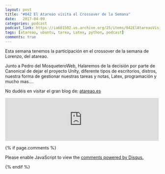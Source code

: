 ```yaml
---
layout: post
title: "#042 El Atareao visita el Crossover de la Semana"
date:   2017-04-09
categories: podcast
podcast_link: https://ia601502.us.archive.org/25/items/042ElAtareaoVisitaElCrossoverDeLaSemana/%23042%20El%20Atareao%20visita%20el%20Crossover%20de%20la%20Semana.mp3
tags: [atareao, ubuntu, tarea, Latex, python, podcast]
comments: true
---
```

Esta semana tenemos la participación en el crossover de la semana de Lorenzo, del atareao.

Junto a Pedro del MosqueteroWeb, Halaremos de la decisión por parte de Canonical de dejar el proyecto Unity, diferente tipos de escritorios, distros, nuestra forma de gestionar nuestras tareas y notas, Latex, programación y mucho mas....

No dudéis en visitar el gran blog de: [atareao.es](https://www.atareao.es/)

<iframe src="https://archive.org/embed/042ElAtareaoVisitaElCrossoverDeLaSemana" width="500" height="140" frameborder="0" webkitallowfullscreen="true" mozallowfullscreen="true" allowfullscreen></iframe>

{% if page.comments %}
<div id="disqus_thread"></div>
<script>

/**
*  RECOMMENDED CONFIGURATION VARIABLES: EDIT AND UNCOMMENT THE SECTION BELOW TO INSERT DYNAMIC VALUES FROM YOUR PLATFORM OR CMS.
*  LEARN WHY DEFINING THESE VARIABLES IS IMPORTANT: https://disqus.com/admin/universalcode/#configuration-variables*/
/*
var disqus_config = function () {
this.page.url = PAGE_URL;  // Replace PAGE_URL with your page's canonical URL variable
this.page.identifier = PAGE_IDENTIFIER; // Replace PAGE_IDENTIFIER with your page's unique identifier variable
};
*/
(function() { // DON'T EDIT BELOW THIS LINE
var d = document, s = d.createElement('script');
s.src = 'https://https-angelbcn-github-io-ugeek.disqus.com/embed.js';
s.setAttribute('data-timestamp', +new Date());
(d.head || d.body).appendChild(s);
})();
</script>
<noscript>Please enable JavaScript to view the <a href="https://disqus.com/?ref_noscript">comments powered by Disqus.</a></noscript>
                                
{% endif %}

<script id="dsq-count-scr" src="//https-angelbcn-github-io-ugeek.disqus.com/count.js" async></script>
